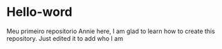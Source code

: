# Hello-word
Meu primeiro repositorio
Annie here, I am glad to learn how to create this repository.
Just edited it to add who I am
